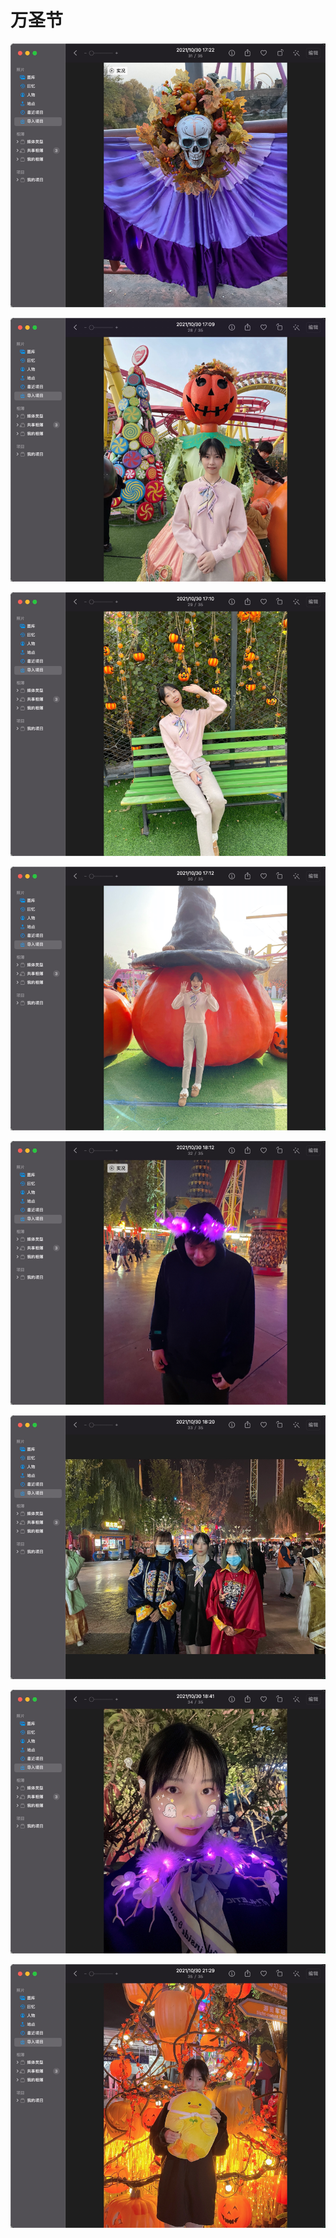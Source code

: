 # 万圣节



![](./.halloween_images/457e36fc.png)

![](./.halloween_images/b13b1061.png)

![](./.halloween_images/aa154ed4.png)

![](./.halloween_images/5b33a80e.png)

![](./.halloween_images/54bceef4.png)

![](./.halloween_images/c8e6a2b4.png)

![](./.halloween_images/2dec8b48.png)

![](./.halloween_images/e2677d81.png)


